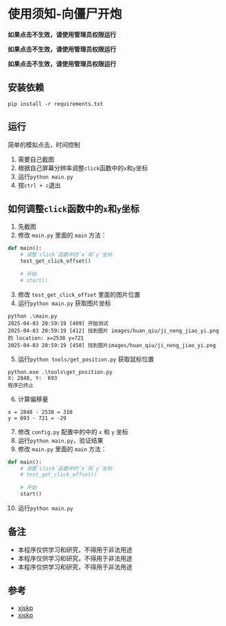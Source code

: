 # 使用须知-向僵尸开炮

**如果点击不生效，请使用管理员权限运行**

**如果点击不生效，请使用管理员权限运行**

**如果点击不生效，请使用管理员权限运行**

## 安装依赖

```
pip install -r requirements.txt
```

## 运行

简单的模拟点击，时间控制

1. 需要自己截图
2. 根据自己屏幕分辨率调整`click`函数中的`x`和`y`坐标
3. 运行`python main.py`
4. 按`ctrl + c`退出

## 如何调整`click`函数中的`x`和`y`坐标

1. 先截图
2. 修改 `main.py` 里面的 `main` 方法：
```python
def main():
    # 调整`click`函数中的`x`和`y`坐标
    test_get_click_offset()
    
    # 开始
    # start()
```
3. 修改 `test_get_click_offset` 里面的图片位置
4. 运行`python main.py` 获取图片坐标
```
python .\main.py
2025-04-03 20:59:19 [409] 开始测试
2025-04-03 20:59:19 [412] 找到图片 images/huan_qiu/ji_neng_jiao_yi.png 的 location: x=2538 y=721
2025-04-03 20:59:19 [450] 找到图片images/huan_qiu/ji_neng_jiao_yi.png
```
5. 运行`python tools/get_position.py` 获取鼠标位置
```
python.exe .\tools\get_position.py
X: 2848, Y:  693
程序已终止
```
6. 计算偏移量
```
x = 2848 - 2538 = 310
y = 693 - 721 = -29
```
7. 修改 `config.py` 配置中的中的 `x` 和 `y` 坐标
8. 运行`python main.py`，验证结果
9. 修改 `main.py` 里面的 `main` 方法：
```python
def main():
    # 调整`click`函数中的`x`和`y`坐标
    # test_get_click_offset()
    
    # 开始
    start()
```
10. 运行`python main.py`

## 备注

- 本程序仅供学习和研究，不得用于非法用途
- 本程序仅供学习和研究，不得用于非法用途
- 本程序仅供学习和研究，不得用于非法用途

## 参考

- [xjskp](https://github.com/kkTea/XJSKP)
- [xjskp](https://github.com/yakehe/XJSKP)
